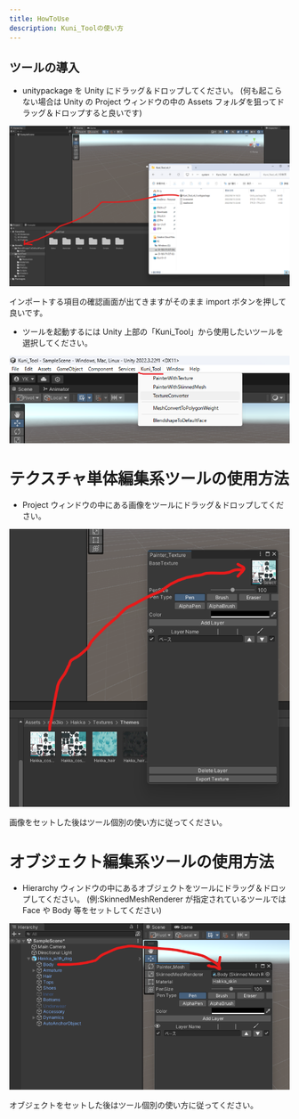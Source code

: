 ```yaml
---
title: HowToUse
description: Kuni_Toolの使い方
---
```


## ツールの導入

- unitypackage を Unity にドラッグ＆ドロップしてください。
  (何も起こらない場合は Unity の Project ウィンドウの中の Assets フォルダを狙ってドラッグ＆ドロップすると良いです)

![unity import](../../../assets/images/unity-import.png)

インポートする項目の確認画面が出てきますがそのまま import ボタンを押して良いです。

- ツールを起動するには Unity 上部の「Kuni_Tool」から使用したいツールを選択してください。

![unity header](../../../assets/images/unity-header.png)

# テクスチャ単体編集系ツールの使用方法

- Project ウィンドウの中にある画像をツールにドラッグ＆ドロップしてください。

![unity tex set](../../../assets/images/unity-texture-set.png)

画像をセットした後はツール個別の使い方に従ってください。

# オブジェクト編集系ツールの使用方法

- Hierarchy ウィンドウの中にあるオブジェクトをツールにドラッグ＆ドロップしてください。
  (例:SkinnedMeshRenderer が指定されているツールでは Face や Body 等をセットしてください)

![unity obj set](../../../assets/images/unity-object-set.png)

オブジェクトをセットした後はツール個別の使い方に従ってください。
